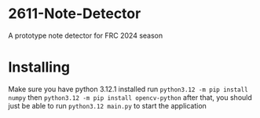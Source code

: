 # 2611-Note-Detector
 
A prototype note detector for FRC 2024 season

# Installing

Make sure you have python 3.12.1 installed
run `python3.12 -m pip install numpy` then `python3.12 -m pip install opencv-python`
after that, you should just be able to run `python3.12 main.py` to start the application